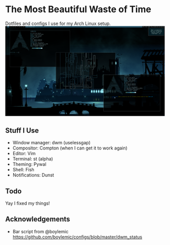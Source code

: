 # The Most Beautiful Waste of Time
Dotfiles and configs I use for my Arch Linux setup.
![Screenshot](/screen.png)
## Stuff I Use
- Window manager: dwm (uselessgap)
- Compositor: Compton (when I can get it to work again)
- Editor: Vim
- Terminal: st (alpha)
- Theming: Pywal
- Shell: Fish
- Notifications: Dunst
## Todo
Yay I fixed my things!
## Acknowledgements
- Bar script from @boylemic https://github.com/boylemic/configs/blob/master/dwm_status
